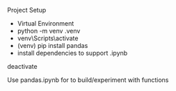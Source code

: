 Project Setup
- Virtual Environment
- python -m venv .venv
- venv\Scripts\activate
- (venv)  pip install pandas
- install dependencies to support .ipynb

deactivate

Use pandas.ipynb for to build/experiment with functions

